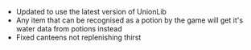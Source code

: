 - Updated to use the latest version of UnionLib
- Any item that can be recognised as a potion by the game will get it's water data from potions instead
- Fixed canteens not replenishing thirst